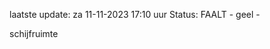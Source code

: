 laatste update: 
za 11-11-2023 17:10   uur 
Status: FAALT - geel - 
<div class="service Y">schijfruimte</div>